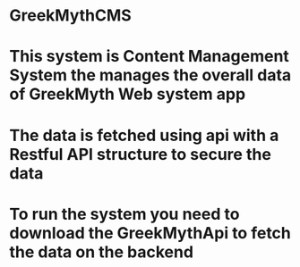 ﻿# GreekMythCMS
# This system is Content Management System the manages the overall data of GreekMyth Web system app 
# The data is fetched using api with a Restful API structure to secure the data 

# To run the system you need to download the GreekMythApi to fetch the data on the backend
